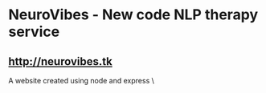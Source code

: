 # NeuroVibes - New code NLP therapy service

## http://neurovibes.tk

A website created using node and express \
